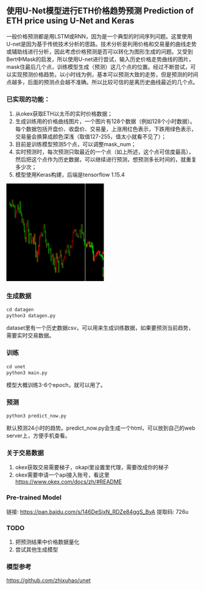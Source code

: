 ## 使用U-Net模型进行ETH价格趋势预测 Prediction of ETH price using U-Net and Keras

一般价格预测都是用LSTM或RNN，因为是一个典型的时间序列问题。这里使用U-net是因为基于传统技术分析的思路。技术分析是利用价格和交易量的曲线走势或辅助线进行分析，因此考虑价格预测是否可以转化为图形生成的问题。又受到Bert中Mask的启发，所以使用U-net进行尝试，输入历史价格走势曲线的图片，mask住最后几个点，训练模型生成（预测）这几个点的位置。经过不断尝试，可以实现预测价格趋势。以小时线为例，基本可以预测大致的走势，但是预测的时间点越多，后面的预测点会越不准确。所以比较可信的是离历史曲线最近的几个点。



### 已实现的功能：

1. 从okex获取ETH以太币的实时价格数据；
2. 生成训练用的价格曲线图片，一个图片有128个数据（例如128个小时数据）。每个数据包括开盘价、收盘价、交易量，上涨用红色表示，下跌用绿色表示，交易量会换算成颜色深浅（取值127-255，值太小就看不见了）；
3. 目前是训练模型预测5个点，可以调整mask_num；
4. 实时预测时，每次预测只取最近的一个点（如上所述，这个点可信度最高），然后把这个点作为历史数据，可以继续进行预测，想预测多长时间的，就重复多少次；
5. 模型使用Keras构建，后端是tensorflow 1.15.4

<img src="data/results/adjust_0.png" alt="adjust_0" style="zoom: 200%;" />



### 生成数据

```
cd datagen
python3 datagen.py
```
dataset里有一个历史数据csv，可以用来生成训练数据，如果要预测当前趋势，需要实时交易数据。



### 训练

```
cd unet
python3 main.py
```
模型大概训练3-6个epoch，就可以用了。



### 预测

```
python3 predict_now.py
```
默认预测24小时的趋势。predict_now.py会生成一个html，可以放到自己的web server上，方便手机查看。



### 关于交易数据

1. okex获取交易需要梯子，okapi里设置里代理，需要改成你的梯子
2. okex需要申请一个api接入账号，看这里 https://www.okex.com/docs/zh/#README



### Pre-trained Model

链接: https://pan.baidu.com/s/146DeSixN_RDZe84ggS_ByA 提取码: 726u



### TODO

1. 把预测结果中价格数据量化
2. 尝试其他生成模型



### 模型参考

https://github.com/zhixuhao/unet
